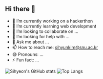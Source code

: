 ## Hi there 👋

- 🔭 I’m currently working on a hackerthon
- 🌱 I’m currently learning web development
- 👯 I’m looking to collaborate on ...
- 🤔 I’m looking for help with ...
- 💬 Ask me about ...
- 📫 How to reach me: sihyunkim@snu.ac.kr
- 😄 Pronouns: ...
- ⚡ Fun fact: ...

![Sihyeon's GitHub stats](https://github-readme-stats.vercel.app/api?username=sisihae&show_icons=true&theme=dracula)
![Top Langs](https://github-readme-stats.vercel.app/api/top-langs/?username=sisihae&layout=compact&theme=dracula)
